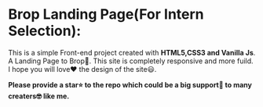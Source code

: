 # Brop Landing Page(For Intern Selection):

This is a simple Front-end project created with **HTML5,CSS3 and Vanilla Js**. A Landing Page to Brop🛫. This site is completely responsive and more fuild.
I hope you will love❤ the design of the site😃. 

**Please provide a star⭐ to the repo which could be a big support🙌 to many creaters🤓 like me.**
